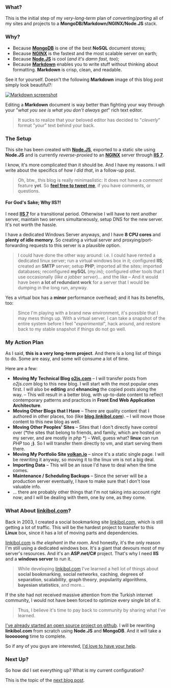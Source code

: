 ### What?

This is the initial step of my *very-long-term* plan of *converting*/*porting* all of my sites and projects to a **MongoDB/Markdown/NGINX/Node.JS** stack.

### Why?

* Because **[MongoDB][mongo]** is one of the best **NoSQL** document stores;
* Because **[NGINX][nginx]** is the fastest and the most scalable server on earth;
* Because **[Node.JS][nodejs]** is cool (*and it's damn fast, too*);
* Because **[Markdown][markdown]** enables you to write stuff without thinking about formatting. **Markdown** is crisp, clean, and readable.

See it for yourself. Doesn't the following **Markdown** image of this blog post simply look beautiful?:

[![Markdown screenshot][mdscreen]][mdlarge]

Editing a **Markdown** document is way better than fighting your way through your "*what you see is what you don't always get*" rich text editor.

> It sucks to realize that your beloved editor has decided to "*cleverly*" format "*your*" text behind your back.

[mongo]:    http://www.mongodb.org/
[me]:       http://twitter.com/linkibol/
[nginx]:    http://wiki.nginx.org/Main
[nodejs]:   http://nodejs.org/
[markdown]: http://daringfireball.net/projects/markdown/syntax
[mdscreen]: http://blog.o2js.com/assets/markdownsm.png
[mdlarge]:  http://blog.o2js.com/assets/markdown.png

### The Setup

This site has been created with **[Node.JS][nodejs]**, exported to a static site using **Node.JS** and is currently *reverse-proxied* to an **[NGINX][nginx]** server through **[IIS 7][iis]**.

I know, it's more complicated than it should be. And I have my reasons. I will write about the specifics of *how I did that*, in a follow-up post.

> Oh, btw., this blog is really minimaslistic: It does not have a *comment* feature **yet**. So **[feel free to tweet me][me]**, if you have comments, or questions.

#### For God's Sake; Why **IIS**?!

I need **[IIS 7][iis]** for a transitional period. Otherwise I will have to rent another server, maintain two servers simultaneously, setup DNS for the new server. It's not worth the hassle.

I have a dedicated Windows Server anyways, and I have **8 CPU cores** and **plenty of idle memory**. So creating a virtual server and proxying/port-forwarding requests to this server is a plausible option.

> I could have done the other way around: i.e. I could have rented a dedicated linux server; run a virtual windows box in it; configured **IIS**; created an **SMTP** server; setup **PHP**; imported all the sites; imported databases; reconfigured **mySQL** (*my.ini*); configured other tools that I use occasionally (*like a jabber server*)… and the like – And it would have been **a lot of redundant work** for a server that I would be dumping in the long run, anyway.

Yes a virtual box has a **minor** performance overhead; and it has its benefits, too:

> Since I'm playing with a brand new environment, it's possible that I may mess things up. With a virtual server, I can take a snapshot of the entire system before I feel  "*experimental*", hack around, and restore back to my stable snapshot if things do not go well.

[iis]: http://www.iis.net/

### My Action Plan

As I said, **this is a very long-term project**. And there is a long list of things to do. Some are easy, and some will consume a lot of time.

Here are a few:

* **Moving My Technical Blog [o2js.com][o2js]** – I will transfer posts from *o2js.com* blog to this new blog. I will start with the most popular ones first. I will also be **editing** and **ehnancing** the copied posts along the way. – This will result in a better blog, with up-to-date content to reflect contemporary patterns and practices in **Front End Web Application Architecture**.
* **Moving Other Blogs that I Have** – There are quality content that I authored in other places, too (like **[blog.linkibol.com][linkiblog]**). – I will move those content to this new blog as well.
* **Moving Other Peoples' Sites** – Sites that I don't directly have control over (*the sites that belong to friends, and family, which are hosted on my server, and are mostly in *php* *) – Well, guess what? **linux** can run *PHP* too **;)**. So I will transfer them directly to vm, and start serving them there.
* **Moving My Portfolio Site [volkan.io][volkanio]** – since it's a static single page. I will be rewriting it anyway, so moving it to the linux vm is not a big deal.
* **Importing Data** – This will be an issue I'd have to deal when the time comes.
* **Maintenance / Scheduling Backups** – Since the server will be a production server eventually, I have to make sure that I don't lose valuable info.
* … there are probably other things that I'm not taking into account right now; and I will be dealing with them, one by one, as they come.

[o2js]:      http://o2js.com/
[linkiblog]: http://blog.linkibol.com/
[volkanio]:  http://volkan.io/

### What About [linkibol.com][linkibol]?

Back in 2003, I created a social bookmarking site [linkibol.com][linkibol], which is still getting a lot of traffic. This will be the hardest project to transfer to this **Linux** box, since it has a lot of moving parts and dependencies.

[linkibol.com][linkibol] is *the elephant in the room*. And honestly, it's the only reason I'm still using a dedicated windows box. It's a giant that devours most of my server's resources. And it's an **ASP.net/C#** project. That's why I need **IIS** and a **windows server** to run it.

> While developing [linkibol.com][linkibol] I've learned a hell lot of things about **social bookmarking**, **social networks**, **caching**, **degrees of separation**, **scalability**, **graph theory**, **popularity algorithms**, **bayesian statistics**, and more…

If the site had not received massive attention from the Turkish internet community, I would not have been forced to optimize every single bit of it.

> Thus, I believe it's time to pay back to community by sharing what I've learned.

[I've already started an open source project on github][linkigit]. I will be  rewriting **linkibol.com** from scratch using **Node.JS** and **MongoDB**. And it will take a **loooooong** time to complete.

So if any of you guys are interested, [I'd love to have your help][linkiissues].

[linkibol]:    http://linkibol.com/
[linkigit]:    https://github.com/v0lkan/linkibol
[linkiissues]: https://github.com/v0lkan/linkibol/issues

### Next Up?

So how did I set everything up? What is my current configuration?

This is the topic of the [next blog post][thesetup].

[thesetup]: http://blog.o2js.com/the-setup
